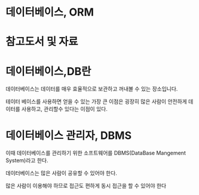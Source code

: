 데이터베이스, ORM
====

참고도서 및 자료
====


데이터베이스,DB란
===

데이터베이스는 데이터를 매우 효율적으로 보관하고 꺼내볼 수 있는 장소입니다.

테이터 베이스를 사용하면 얻을 수 있는 가장 큰 이점은 굉장히 많은 사람이 안전하게 데이터를 사용하고, 관리할수 있다는 이점이 있다.

데이터베이스 관리자, DBMS
===

이때 데이터베이스를 관리하기 위한 소프트웨어를 DBMS(DataBase Mangement System)라고 한다.

데이터베이스는 많은 사람이 공유할 수 있어야 한다.

많은 사람이 이용해야 하므로 접근도 편하게 동시 접근을 할 수 있어야 한다





